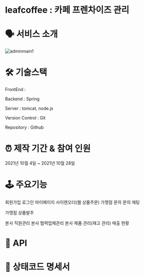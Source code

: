 # leafcoffee : 카페 프렌차이즈 관리

# 🗣 서비스 소개
![adminmain1](https://user-images.githubusercontent.com/82207938/141238766-75cdbc7e-6b14-4d4e-b0e9-c4707300bbd0.png)


# 🛠 기술스택
FrontEnd : 

Backend : Spring 

Server : tomcat, node.js

Version Control : Git

Repository : Github

# ⏰ 제작 기간 & 참여 인원
2021년 10월 4일 ~ 2021년 10월 28일

# 🕹 주요기능

회원가입
로그인
마이페이지
사이렌오더(웹 상품주문)
가맹점 문의
문의 채팅

가맹점 상품발주

본사 직원관리
본사 협력업체관리
본사 제품 관리(재고 관리)
매출 현황

# 📒 API 


# 📕 상태코드 명세서


